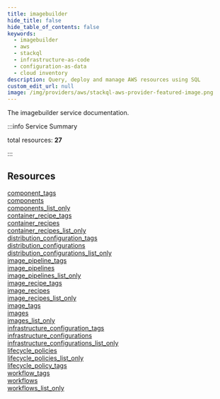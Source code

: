 ```yaml
---
title: imagebuilder
hide_title: false
hide_table_of_contents: false
keywords:
  - imagebuilder
  - aws
  - stackql
  - infrastructure-as-code
  - configuration-as-data
  - cloud inventory
description: Query, deploy and manage AWS resources using SQL
custom_edit_url: null
image: /img/providers/aws/stackql-aws-provider-featured-image.png
---
```


The imagebuilder service documentation.

:::info Service Summary

<div class="row">
<div class="providerDocColumn">
<span>total resources:&nbsp;<b>27</b></span><br />
</div>
</div>

:::

## Resources
<div class="row">
<div class="providerDocColumn">
<a href="/providers/aws/imagebuilder/component_tags/">component_tags</a><br />
<a href="/providers/aws/imagebuilder/components/">components</a><br />
<a href="/providers/aws/imagebuilder/components_list_only/">components_list_only</a><br />
<a href="/providers/aws/imagebuilder/container_recipe_tags/">container_recipe_tags</a><br />
<a href="/providers/aws/imagebuilder/container_recipes/">container_recipes</a><br />
<a href="/providers/aws/imagebuilder/container_recipes_list_only/">container_recipes_list_only</a><br />
<a href="/providers/aws/imagebuilder/distribution_configuration_tags/">distribution_configuration_tags</a><br />
<a href="/providers/aws/imagebuilder/distribution_configurations/">distribution_configurations</a><br />
<a href="/providers/aws/imagebuilder/distribution_configurations_list_only/">distribution_configurations_list_only</a><br />
<a href="/providers/aws/imagebuilder/image_pipeline_tags/">image_pipeline_tags</a><br />
<a href="/providers/aws/imagebuilder/image_pipelines/">image_pipelines</a><br />
<a href="/providers/aws/imagebuilder/image_pipelines_list_only/">image_pipelines_list_only</a><br />
<a href="/providers/aws/imagebuilder/image_recipe_tags/">image_recipe_tags</a><br />
<a href="/providers/aws/imagebuilder/image_recipes/">image_recipes</a>
</div>
<div class="providerDocColumn">
<a href="/providers/aws/imagebuilder/image_recipes_list_only/">image_recipes_list_only</a><br />
<a href="/providers/aws/imagebuilder/image_tags/">image_tags</a><br />
<a href="/providers/aws/imagebuilder/images/">images</a><br />
<a href="/providers/aws/imagebuilder/images_list_only/">images_list_only</a><br />
<a href="/providers/aws/imagebuilder/infrastructure_configuration_tags/">infrastructure_configuration_tags</a><br />
<a href="/providers/aws/imagebuilder/infrastructure_configurations/">infrastructure_configurations</a><br />
<a href="/providers/aws/imagebuilder/infrastructure_configurations_list_only/">infrastructure_configurations_list_only</a><br />
<a href="/providers/aws/imagebuilder/lifecycle_policies/">lifecycle_policies</a><br />
<a href="/providers/aws/imagebuilder/lifecycle_policies_list_only/">lifecycle_policies_list_only</a><br />
<a href="/providers/aws/imagebuilder/lifecycle_policy_tags/">lifecycle_policy_tags</a><br />
<a href="/providers/aws/imagebuilder/workflow_tags/">workflow_tags</a><br />
<a href="/providers/aws/imagebuilder/workflows/">workflows</a><br />
<a href="/providers/aws/imagebuilder/workflows_list_only/">workflows_list_only</a>
</div>
</div>
